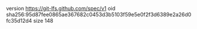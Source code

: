 version https://git-lfs.github.com/spec/v1
oid sha256:95d87fee0865ae367682c0453d3b5103f59e5e0f2f3d6389e2a26d0fc35d12d4
size 148
